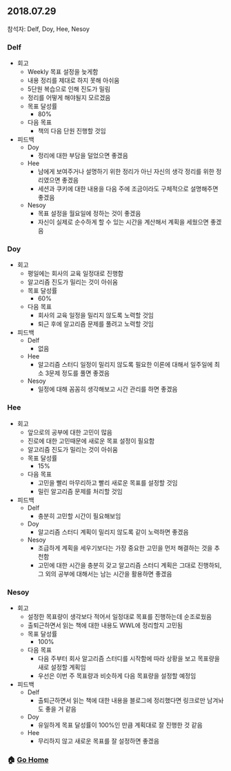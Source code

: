 ## 2018.07.29
참석자: Delf, Doy, Hee, Nesoy

### Delf
- 회고
  - Weekly 목표 설정을 늦게함
  - 내용 정리를 제대로 하지 못해 아쉬움
  - 5단원 복습으로 인해 진도가 밀림
  - 정리를 어떻게 해야될지 모르겠음
  - 목표 달성률
    - 80%
  - 다음 목표
    - 책의 다음 단원 진행할 것임
- 피드백
  - Doy
    - 정리에 대한 부담을 덜었으면 좋겠음
  - Hee
    - 남에게 보여주거나 설명하기 위한 정리가 아닌 자신의 생각 정리를 위한 정리였으면 좋겠음
    - 세션과 쿠키에 대한 내용을 다음 주에 조금이라도 구체적으로 설명해주면 좋겠음
  - Nesoy
    - 목표 설정을 월요일에 정하는 것이 좋겠음
    - 자신이 실제로 순수하게 할 수 있는 시간을 계산해서 계획을 세웠으면 좋겠음

### Doy
- 회고
  - 평일에는 회사의 교육 일정대로 진행함
  - 알고리즘 진도가 밀리는 것이 아쉬움
  - 목표 달성률
    - 60%
  - 다음 목표
    - 회사의 교육 일정을 밀리지 않도록 노력할 것임
    - 퇴근 후에 알고리즘 문제를 풀려고 노력할 것임
- 피드백
  - Delf
    - 없음
  - Hee
    - 알고리즘 스터디 일정이 밀리지 않도록 필요한 이론에 대해서 일주일에 최소 3문제 정도를 풀면 좋겠음
  - Nesoy
    - 일정에 대해 꼼꼼히 생각해보고 시간 관리를 하면 좋겠음

### Hee
- 회고
  - 앞으로의 공부에 대한 고민이 많음
  - 진로에 대한 고민때문에 새로운 목표 설정이 필요함
  - 알고리즘 진도가 밀리는 것이 아쉬움
  - 목표 달성률
    - 15%
  - 다음 목표
    - 고민을 빨리 마무리하고 빨리 새로운 목표를 설정할 것임
    - 밀린 알고리즘 문제를 처리할 것임
- 피드백
  - Delf
    - 충분히 고민할 시간이 필요해보임
  - Doy
    - 알고리즘 스터디 계획이 밀리지 않도록 같이 노력하면 좋겠음
  - Nesoy
    - 조급하게 계획을 세우기보다는 가장 중요한 고민을 먼저 해결하는 것을 추천함
    - 고민에 대한 시간을 충분히 갖고 알고리즘 스터디 계획은 그대로 진행하되, 그 외의 공부에 대해서는 남는 시간을 활용하면 좋겠음

### Nesoy
- 회고
  - 설정한 목표량이 생각보다 적어서 일정대로 목표를 진행하는데 순조로웠음
  - 출퇴근하면서 읽는 책에 대한 내용도 WWL에 정리할지 고민됨
  - 목표 달성률
    - 100%
  - 다음 목표
    - 다음 주부터 회사 알고리즘 스터디를 시작함에 따라 상황을 보고 목표량을 새로 설정할 계획임
    - 우선은 이번 주 목표량과 비슷하게 다음 목표량을 설정할 예정임
- 피드백
  - Delf
    - 출퇴근하면서 읽는 책에 대한 내용을 블로그에 정리했다면 링크로만 남겨놔도 좋을 거 같음
  - Doy
    - 유일하게 목표 달성률이 100%인 만큼 계획대로 잘 진행한 것 같음
  - Hee
    - 무리하지 않고 새로운 목표를 잘 설정하면 좋겠음


### :house: [Go Home](https://github.com/T-WWL/WWL)
